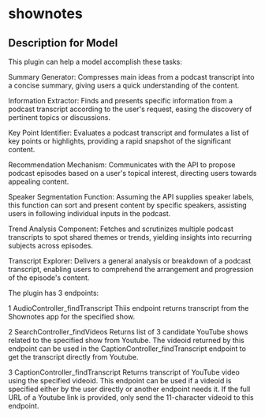 # shownotes

## Description for Model

This plugin can help a model accomplish these tasks:

Summary Generator: Compresses main ideas from a podcast transcript into a concise summary, giving users a quick understanding of the content.

Information Extractor: Finds and presents specific information from a podcast transcript according to the user's request, easing the discovery of pertinent topics or discussions.

Key Point Identifier: Evaluates a podcast transcript and formulates a list of key points or highlights, providing a rapid snapshot of the significant content.

Recommendation Mechanism: Communicates with the API to propose podcast episodes based on a user's topical interest, directing users towards appealing content.

Speaker Segmentation Function: Assuming the API supplies speaker labels, this function can sort and present content by specific speakers, assisting users in following individual inputs in the podcast.

Trend Analysis Component: Fetches and scrutinizes multiple podcast transcripts to spot shared themes or trends, yielding insights into recurring subjects across episodes.

Transcript Explorer: Delivers a general analysis or breakdown of a podcast transcript, enabling users to comprehend the arrangement and progression of the episode's content.


The plugin has 3 endpoints:

1 AudioController_findTranscript
Thiis endpoint returns transcript from the Shownotes app for the specified show. 

2 SearchController_findVideos
Returns list of 3 candidate YouTube shows related to the specified show from Youtube. The videoid returned by this endpoint can be used in the CaptionController_findTranscript endpoint to get the transcript directly from Youtube.

3 CaptionController_findTranscript
Returns transcript of YouTube video using the specified videoid. This endpoint can be used if a videoid is specified either by  the user directly or another endpoint needs it. If the full URL of a Youtube link is provided, only send the 11-character videoid to this endpoint.

